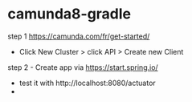 # camunda8-gradle

step 1
https://camunda.com/fr/get-started/
- Click New Cluster  > click API > Create new Client


step 2 - 
Create app via https://start.spring.io/

- test it with http://localhost:8080/actuator
- 
